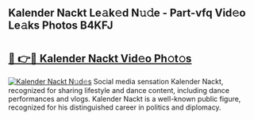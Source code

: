 ## Kalender Nackt Le𝚊k𝚎d N𝚞𝚍e - Part-vfq Vid𝚎o Le𝚊ks Photos B4KFJ

# <h2><a href="http://fb2kvn.evod.top/?m=Kalender+Nackt">🔗 👉🔴 Kalender Nackt Vid𝚎o Ph𝚘t𝚘s</a></h2>

[![Kalender Nackt N𝚞d𝚎s](https://i.imgur.com/8V9OHl7.gif)](http://fb2kvn.evod.top/?m=Kalender+Nackt)
Social media sensation Kalender Nackt, recognized for sharing lifestyle and dance content, including dance performances and vlogs. Kalender Nackt is a well-known public figure, recognized for his distinguished career in politics and diplomacy. 
